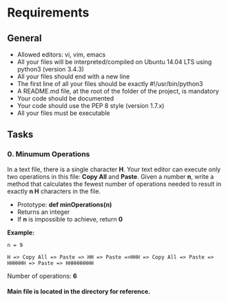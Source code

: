 # Requirements

## General
* Allowed editors: vi, vim, emacs
* All your files will be interpreted/compiled on Ubuntu 14.04 LTS using python3 (version 3.4.3)
* All your files should end with a new line
* The first line of all your files should be exactly #!/usr/bin/python3
* A README.md file, at the root of the folder of the project, is mandatory
* Your code should be documented
* Your code should use the PEP 8 style (version 1.7.x)
* All your files must be executable



## Tasks

### 0. Minumum Operations

In a text file, there is a single character <b>H</b>. Your text editor can execute only two operations in this file: <b>Copy All</b> and <b>Paste</b>. Given a number <b>n</b>, write a method that calculates the fewest number of operations needed to result in exactly <b>n H</b> characters in the file.

- Prototype: <b>def minOperations(n)</b>
- Returns an integer
- If <b>n</b> is impossible to achieve, return <b>0</b>

<b>Example:</b>

````
n = 9

H => Copy All => Paste => HH => Paste =>HHH => Copy All => Paste => HHHHHH => Paste => HHHHHHHHH
````
Number of operations: <b>6</b>


#### Main file is located in the directory for reference.